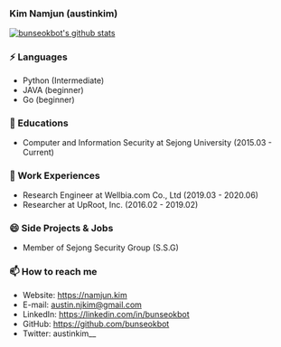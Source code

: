 ### Kim Namjun (austinkim)

[![bunseokbot's github stats](https://github-readme-stats.vercel.app/api?username=bunseokbot)](https://github.com/anuraghazra/github-readme-stats)

### ⚡ Languages
* Python (Intermediate)
* JAVA (beginner)
* Go (beginner)

### 🌱 Educations
* Computer and Information Security at Sejong University (2015.03 - Current)

### 🎱 Work Experiences
* Research Engineer at Wellbia.com Co., Ltd (2019.03 - 2020.06)
* Researcher at UpRoot, Inc. (2016.02 - 2019.02)

### 😄 Side Projects & Jobs
* Member of Sejong Security Group (S.S.G)

### 📫 How to reach me
* Website: https://namjun.kim
* E-mail: austin.njkim@gmail.com
* LinkedIn: https://linkedin.com/in/bunseokbot
* GitHub: https://github.com/bunseokbot
* Twitter: austinkim__
